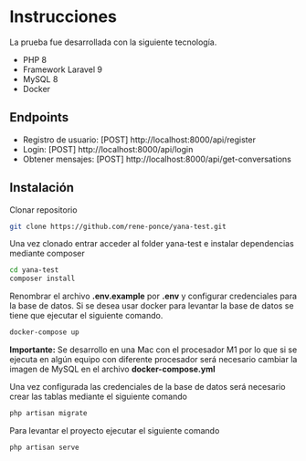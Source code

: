 # Instrucciones

La prueba fue desarrollada con la siguiente tecnología.

- PHP 8
- Framework Laravel 9
- MySQL 8
- Docker

## Endpoints

- Registro de usuario: [POST] http://localhost:8000/api/register
- Login: [POST] http://localhost:8000/api/login
- Obtener mensajes: [POST] http://localhost:8000/api/get-conversations

## Instalación

Clonar repositorio

```sh
git clone https://github.com/rene-ponce/yana-test.git
```

Una vez clonado entrar acceder al folder yana-test e instalar dependencias mediante composer

```sh
cd yana-test
composer install
```

Renombrar el archivo **.env.example** por **.env** y configurar credenciales para la base de datos.
Si se desea usar docker para levantar la base de datos se tiene que ejecutar el siguiente comando.
```sh
docker-compose up
```
**Importante:** Se desarrollo en una Mac con el procesador M1 por lo que si se ejecuta en algún equipo con diferente procesador será necesario cambiar la imagen de MySQL en el archivo **docker-compose.yml**

Una vez configurada las credenciales de la base de datos será necesario crear las tablas mediante el siguiente comando
```sh
php artisan migrate
```

Para levantar el proyecto ejecutar el siguiente comando
```sh
php artisan serve
```
